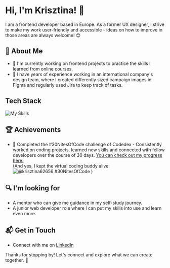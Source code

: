 # Hi, I'm Krisztina! 👋

I am a frontend developer based in Europe. As a former UX designer, I strive to make my work user-friendly and accessible - ideas on how to improve in those areas are always welcome! 😊

## 🚀 About Me

- 🔭 I'm currently working on frontend projects to practice the skills I learned from online courses.
- 📝 I have years of experience working in an international company's design team, where I created differently sized campaign images in FIgma and regularly used Jira to keep track of tasks.


## Tech Stack
![My Skills](https://skillicons.dev/icons?i=github,vscode,html,css,js,bootstrap,figma)

## 🏆 Achievements

- 🌟 Completed the #30NitesOfCode challenge of Codedex - Consistently worked on coding projects, learned new skills and connected with fellow developers over the course of 30 days.
 [You can check out my progress here.](https://www.codedex.io/@krisztina62656/30-nites-of-code)  
(And yes, I kept the virtual coding buddy alive:  ![@krisztina62656 #30NitesOfCode](https://www.codedex.io/api/petStatus?user=krisztina62656) )

## 🔍 I'm looking for
- A mentor who can give me guidance in my self-study journey.
- A junior web developer role where I can put my skills into use and learn even more.

## 📬 Get in Touch

- Connect with me on [LinkedIn](https://www.linkedin.com/in/krisztina-molnar/)



Thanks for stopping by! Let's connect and explore what we can create together. 🚀




<!---
krisztinamolnar/krisztinamolnar is a ✨ special ✨ repository because its `README.md` (this file) appears on your GitHub profile.
You can click the Preview link to take a look at your changes.
--->
